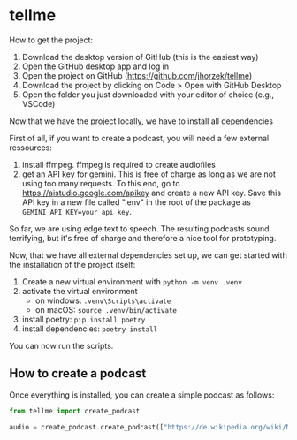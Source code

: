 # tellme

How to get the project:

1. Download the desktop version of GitHub (this is the easiest way)
2. Open the GitHub desktop app and log in
3. Open the project on GitHub (https://github.com/jhorzek/tellme)
4. Download the project by clicking on Code > Open with GitHub Desktop
5. Open the folder you just downloaded with your editor of choice (e.g., VSCode)

Now that we have the project locally, we have to install all dependencies

First of all, if you want to create a podcast, you will need a few external ressources:

1. install ffmpeg. ffmpeg is required to create audiofiles
2. get an API key for gemini. This is free of charge as long as we are not using too many requests. To this end, go to https://aistudio.google.com/apikey
and create a new API key. Save this API key in a new file called ".env" in the root of the package as `GEMINI_API_KEY=your_api_key`.

So far, we are using edge text to speech. The resulting podcasts sound terrifying, but it's free of charge and therefore a nice tool for
prototyping.

Now, that we have all external dependencies set up, we can get started with the installation of the project itself:

1. Create a new virtual environment with `python -m venv .venv`
2. activate the virtual environment
    - on windows: `.venv\Scripts\activate`
    - on macOS: `source .venv/bin/activate`
3. install poetry: `pip install poetry`
4. install dependencies: `poetry install`

You can now run the scripts.

## How to create a podcast

Once everything is installed, you can create a simple podcast as follows:

```py
from tellme import create_podcast

audio = create_podcast.create_podcast(["https://de.wikipedia.org/wiki/Nikolaikirche_(Berlin)"])
```